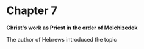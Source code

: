 # Chapter 7

**Christ's work as Priest in the order of Melchizedek**

The author of Hebrews introduced the topic 